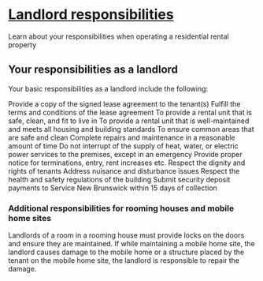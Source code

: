 # [Landlord responsibilities](https://www2.gnb.ca/content/gnb/en/corporate/promo/renting-in-new-brunswick/landlord-rights-and-responsibilities/landlord-responsibilities.html)

Learn about your responsibilities when operating a residential rental property

## Your responsibilities as a landlord

Your basic responsibilities as a landlord include the following:

Provide a copy of the signed lease agreement to the tenant(s)
Fulfill the terms and conditions of the lease agreement
To provide a rental unit that is safe, clean, and fit to live in
To provide a rental unit that is well-maintained and meets all housing and building standards
To ensure common areas that are safe and clean
Complete repairs and maintenance in a reasonable amount of time
Do not interrupt of the supply of heat, water, or electric power services to the premises, except in an emergency
Provide proper notice for terminations, entry, rent increases etc.
Respect the dignity and rights of tenants
Address nuisance and disturbance issues
Respect the health and safety regulations of the building
Submit security deposit payments to Service New Brunswick within 15 days of collection

### Additional responsibilities for rooming houses and mobile home sites

Landlords of a room in a rooming house must provide locks on the doors and ensure they are maintained.
If while maintaining a mobile home site, the landlord causes damage to the mobile home or a structure placed by the tenant on the mobile home site, the landlord is responsible to repair the damage.
